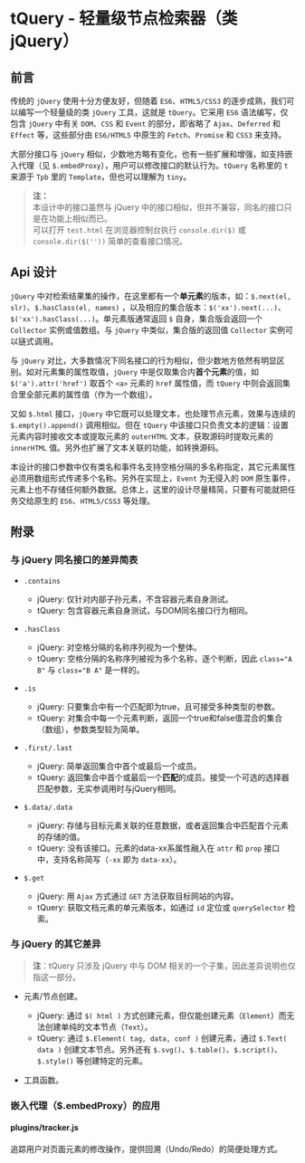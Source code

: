# tQuery - 轻量级节点检索器（类 jQuery）

## 前言

传统的 `jQuery` 使用十分方便友好，但随着 `ES6`、`HTML5/CSS3` 的逐步成熟，我们可以编写一个轻量级的类 `jQuery` 工具，这就是 `tQuery`。它采用 `ES6` 语法编写，仅包含 `jQuery` 中有关 `DOM`、`CSS` 和 `Event` 的部分，即省略了 `Ajax`、`Deferred` 和 `Effect` 等，这些部分由 `ES6/HTML5` 中原生的 `Fetch`、`Promise` 和 `CSS3` 来支持。

大部分接口与 `jQuery` 相似，少数地方略有变化，也有一些扩展和增强，如支持嵌入代理（见 `$.embedProxy`），用户可以修改接口的默认行为。`tQuery` 名称里的 `t` 来源于 `Tpb` 里的 `Template`，但也可以理解为 `tiny`。

> **注：**<br>
> 本设计中的接口虽然与 jQuery 中的接口相似，但并不兼容，同名的接口只是在功能上相似而已。<br>
> 可以打开 `test.html` 在浏览器控制台执行 `console.dir($)` 或 `console.dir($(''))` 简单的查看接口情况。<br>



## Api 设计

`jQuery` 中对检索结果集的操作，在这里都有一个**单元素**的版本，如：`$.next(el, slr)`、`$.hasClass(el, names)` ，以及相应的集合版本：`$('xx').next(...)`、`$('xx').hasClass(...)`。单元素版通常返回 `$` 自身，集合版会返回一个 `Collector` 实例或值数组。与 `jQuery` 中类似，集合版的返回值 `Collector` 实例可以链式调用。

与 `jQuery` 对比，大多数情况下同名接口的行为相似，但少数地方依然有明显区别。如对元素集的属性取值，`jQuery` 中是仅取集合内**首个元素**的值，如 `$('a').attr('href')` 取首个 `<a>` 元素的 `href` 属性值，而 `tQuery` 中则会返回集合里全部元素的属性值（作为一个数组）。

又如 `$.html` 接口，`jQuery` 中它既可以处理文本，也处理节点元素，效果与连续的 `$.empty().append()` 调用相似。但在 `tQuery` 中该接口只负责文本的逻辑：设置元素内容时接收文本或提取元素的 `outerHTML` 文本，获取源码时提取元素的 `innerHTML` 值。另外也扩展了文本关联的功能，如转换源码。

本设计的接口参数中仅有类名和事件名支持空格分隔的多名称指定，其它元素属性必须用数组形式传递多个名称。另外在实现上，`Event` 为无侵入的 `DOM` 原生事件，元素上也不存储任何额外数据。总体上，这里的设计尽量精简，只要有可能就把任务交给原生的 `ES6`、`HTML5/CSS3` 等处理。


## 附录

### 与 jQuery 同名接口的差异简表

- `.contains`
    - jQuery: 仅针对内部子孙元素，不含容器元素自身测试。
    - tQuery: 包含容器元素自身测试，与DOM同名接口行为相同。

- `.hasClass`
    - jQuery: 对空格分隔的名称序列视为一个整体。
    - tQuery: 空格分隔的名称序列被视为多个名称，逐个判断，因此 `class="A B"` 与 `class="B A"` 是一样的。

- `.is`
    - jQuery: 只要集合中有一个匹配即为true，且可接受多种类型的参数。
    - tQuery: 对集合中每一个元素判断，返回一个true和false值混合的集合（数组），参数类型较为简单。

- `.first/.last`
    - jQuery: 简单返回集合中首个或最后一个成员。
    - tQuery: 返回集合中首个或最后一个**匹配**的成员。接受一个可选的选择器匹配参数，无实参调用时与jQuery相同。

- `$.data/.data`
    - jQuery: 存储与目标元素关联的任意数据，或者返回集合中匹配首个元素的存储的值。
    - tQuery: 没有该接口。元素的data-xx系属性融入在 `attr` 和 `prop` 接口中，支持名称简写（`-xx` 即为 `data-xx`）。

- `$.get`
    - jQuery: 用 `Ajax` 方式通过 `GET` 方法获取目标网站的内容。
    - tQuery: 获取文档元素的单元素版本，如通过 `id` 定位或 `querySelector` 检索。


### 与 jQuery 的其它差异

> **注**：tQuery 只涉及 jQuery 中与 DOM 相关的一个子集，因此差异说明也仅指这一部分。

- 元素/节点创建。
    - jQuery: 通过 `$( html )` 方式创建元素，但仅能创建元素（`Element`）而无法创建单纯的文本节点（`Text`）。
    - tQuery: 通过 `$.Element( tag, data, conf )` 创建元素，通过 `$.Text( data )` 创建文本节点。另外还有 `$.svg()`、`$.table()`、`$.script()`、`$.style()` 等创建特定的元素。

- 工具函数。



### 嵌入代理（$.embedProxy）的应用

#### plugins/tracker.js

追踪用户对页面元素的修改操作，提供回溯（Undo/Redo）的简便处理方式。
